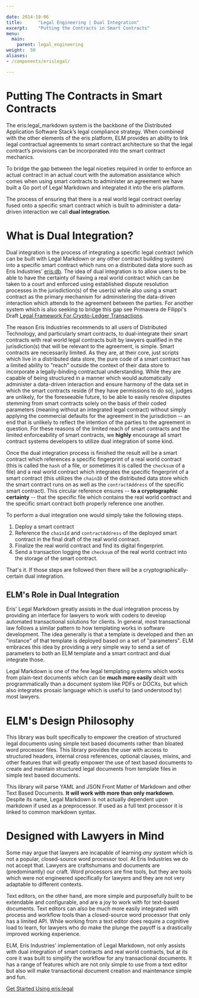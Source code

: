 ```yaml
---

date: 2014-10-06
title:      "Legal Engineering | Dual Integration"
excerpt:    "Putting the Contracts in Smart Contracts"
menu:
  main:
    parent: legal_engineering
weight:  50
aliases:
- /components/erislegal/

---
```


# Putting The Contracts in Smart Contracts

The eris:legal_markdown system is the backbone of the Distributed Application Software Stack’s legal compliance strategy. When combined with the other elements of the eris platform, ELM provides an ability to link legal contractual agreements to smart contract architecture so that the legal contract’s provisions can be incorporated into the smart contract mechanics.

To bridge the gap between the legal niceties required in order to enforce an actual contract in an actual court with the automation assistance which comes when using smart contracts to administer an agreement we have built a Go port of Legal Markdown and integrated it into the eris platform.

The process of ensuring that there is a real world legal contract overlay fused onto a specific smart contract which is built to administer a data-driven interaction we call **dual integration**.

# What is Dual Integration?

Dual integration is the process of integrating a specific legal contract (which can be built with Legal Markdown or any other contract building system) into a specific smart contract which runs on a distributed data store such as Eris Industries' [eris:db](/platform/db/). The idea of dual integration is to allow users to be able to have the certainty of having a real world contract which can be taken to a court and enforced using established dispute resolution processes in the jurisdiction(s) of the user(s) while also using a smart contract as the primary mechanism for administering the data-driven interaction which attends to the agreement between the parties. For another system which is also seeking to bridge this gap see Primavera de Filippi's Draft [Legal Framework For Crypto-Ledger Transactions](http://p2pfoundation.net/Legal_Framework_For_Crypto-Ledger_Transactions).

The reason Eris Industries recommends to all users of Distributed Technology, and particularly smart contracts, to dual-integrate their smart contracts with real world legal contracts built by lawyers qualified in the jurisdiction(s) that will be relevant to the agreement, is simple. Smart contracts are necessarily limited. As they are, at their core, just scripts which live in a distributed data store, the pure code of a smart contract has a limited ability to "reach" outside the context of their data store to incorporate a legally-binding contractual understanding. While they are capable of being structured in a manner which would automatically administer a data-driven interaction and ensure harmony of the data set in which the smart contracts reside (if they have permissions to do so), judges are unlikely, for the foreseeable future, to be able to easily resolve disputes stemming from smart contracts solely on the basis of their coded parameters (meaning without an integrated legal contract) without simply applying the commercial defaults for the agreement in the jurisdiction -- an end that is unlikely to reflect the intention of the parties to the agreement in question. For these reasons of the limited reach of smart contracts and the limited enforceability of smart contracts, we **highly** encourage all smart contract systems developers to utilize dual integration of some kind.

Once the dual integration process is finished the result will be a smart contract which references a specific fingerprint of a real world contract (this is called the `hash` of a file, or sometimes it is called the `checksum` of a file) and a real world contract which integrates the specific fingerprint of a smart contract (this utilizes the `chainID` of the distributed data store which the smart contract runs on as well as the `contractAddress` of the specific smart contract). This circular reference ensures -- **to a cryptographic certainty** -- that the specific file which contains the real world contract and the specific smart contract both properly reference one another.

To perform a dual integration one would simply take the following steps.

1. Deploy a smart contract
2. Reference the `chainId` and `contractAddress` of the deployed smart contract in the final draft of the real world contract.
3. Finalize the real world contract and find its digital fingerprint.
4. Send a transaction logging the `checksum` of the real world contract into the storage of the smart contract.

That's it. If those steps are followed then there will be a cryptographically-certain dual integration.

## ELM's Role in Dual Integration

Eris' Legal Markdown greatly assists in the dual integration process by providing an interface for lawyers to work with coders to develop automated transactional solutions for clients. In general, most transactional law follows a similar pattern to how templating works in software development. The idea generally is that a template is developed and then an "instance" of that template is deployed based on a set of "parameters". ELM embraces this idea by providing a very simple way to send a set of parameters to both an ELM template and a smart contract and dual integrate those.

Legal Markdown is one of the few legal templating systems which works from plain-text documents which can be **much more easily** dealt with programmatically than a document system like PDFs or DOCXs, but which also integrates prosaic language which is useful to (and understood by) most lawyers.

# ELM's Design Philosophy

This library was built specifically to empower the creation of structured legal documents using simple text based documents rather than bloated word processor files. This library provides the user with access to structured headers, internal cross references, optional clauses, mixins, and other features that will greatly empower the use of text based documents to create and maintain structured legal documents from template files in simple text based documents.

This library will parse YAML and JSON Front Matter of Markdown and other Text Based Documents. **It will work with more than only markdown**. Despite its name, Legal Markdown is not actually dependent upon markdown if used as a preprocessor. If used as a full text processor it is linked to common markdown syntax.

# Designed with Lawyers in Mind

Some may argue that lawyers are incapable of learning *any system* which is not a popular, closed-source word processor tool. At Eris Industries we do not accept that. Lawyers are craftshumans and documents are (predominantly) our craft. Word processors are fine tools, but they are tools which were not engineered specifically for lawyers and they are not very adaptable to different contexts.

Text editors, on the other hand, are more simple and purposefully built to be extendable and configurable, and are a joy to work with for text-based documents. Text editors can also be much more easily integrated with process and workflow tools than a closed-source word processor that only has a limited API. While working from a text editor does require a cognitive load to learn, for lawyers who do make the plunge the payoff is a drastically improved working experience.

ELM, Eris Industries' implementation of Legal Markdown, not only assists with dual integration of smart contracts and real world contracts, but at its core it was built to simplify the workflow for any transactional documents. It has a range of features which are not only simple to use from a text editor but also will make transactional document creation and maintenance simple and fun.

<a class="action-big" href="https://docs.erisindustries.com/tutorials/erislegal/">Get Started Using eris:legal</a>
